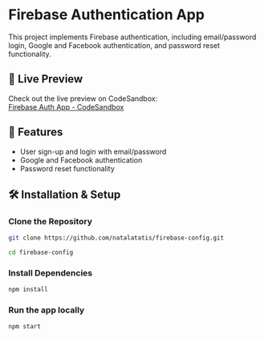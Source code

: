 # Firebase Authentication App

This project implements Firebase authentication, including email/password login, Google and Facebook authentication, and password reset functionality.

## 🔗 Live Preview
Check out the live preview on CodeSandbox:  
[Firebase Auth App - CodeSandbox](https://codesandbox.io/p/sandbox/firebase-auth-54rpys)

## 📌 Features
- User sign-up and login with email/password  
- Google and Facebook authentication  
- Password reset functionality  

## 🛠️ Installation & Setup

###  Clone the Repository
```sh
git clone https://github.com/natalatatis/firebase-config.git
```
```sh
cd firebase-config
```

###  Install Dependencies
```sh
npm install
```

### Run the app locally
```sh
npm start
```

